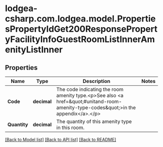 
# lodgea-csharp.com.lodgea.model.PropertiesPropertyIdGet200ResponsePropertyFacilityInfoGuestRoomListInnerAmenityListInner

## Properties

Name | Type | Description | Notes
------------ | ------------- | ------------- | -------------
**Code** | **decimal** | The code indicating the room amenity type.&lt;p&gt;See also &lt;a href&#x3D;\&quot;#unitand-room-amenity-type-codes\&quot;&gt;in the appendix&lt;/a&gt;.&lt;/p&gt; | 
**Quantity** | **decimal** | The quantity of this amenity type in this room. | 

[[Back to Model list]](../README.md#documentation-for-models)
[[Back to API list]](../README.md#documentation-for-api-endpoints)
[[Back to README]](../README.md)

